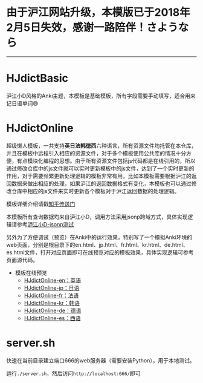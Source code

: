 # 由于沪江网站升级，本模版已于2018年2月5日失效，感谢一路陪伴！さようなら

---

# HJdictBasic

沪江小D风格的Anki主题，本模板是基础模板，所有字段需要手动填写，适合用来记日语单词:smile:

# HJdictOnline

超级懒人模板，一共支持**英日法韩徳西**六种语言，所有资源文件均托管在本仓库，并且在模板中远程引入相应的资源文件，对于多个模板使用公共库的情况十分方便，有点模块化编程的思想。由于所有资源文件包括js代码都是在线引用的，所以通过修改仓库中的js文件就可以实时更新模板中的js文件，达到了一个实时更新的作用，对于需要频繁更新处理逻辑的模板非常有用，比如本模板需要根据沪江的返回数据来做出相应的处理，如果沪江的返回数据格式有变化，本模板也可以通过修改仓库中相应的js文件来实时更新各个模板对于沪江返回数据的处理逻辑。

模板详细介绍请戳[知乎传送门](https://zhuanlan.zhihu.com/p/24902283)

本模板所有查询数据均来自沪江小D，调用方法采用jsonp跨域方式，具体实现逻辑请参考[沪江小D-jsonp测试](http://ecator.github.io/anki-theme-hjbasic/)

另外为了方便调试（预览）在Anki中的运行效果，特别写了一个模拟Anki环境的web页面，分别是根目录下的en.html、jp.html、fr.html、kr.html、de.html、es.html文件，打开对应页面即可在线预览对应的模板效果，具体实现逻辑可参考页面源代码。

- 模板在线预览
	- [HJdictOnline-en：英语](https://ecator.github.io/anki-theme-hjbasic/en.html)
	- [HJdictOnline-jp：日语](https://ecator.github.io/anki-theme-hjbasic/jp.html)
	- [HJdictOnline-fr：法语](https://ecator.github.io/anki-theme-hjbasic/fr.html)
	- [HJdictOnline-kr：韩语](https://ecator.github.io/anki-theme-hjbasic/kr.html)
	- [HJdictOnline-de：德语](https://ecator.github.io/anki-theme-hjbasic/de.html)
	- [HJdictOnline-es：西语](https://ecator.github.io/anki-theme-hjbasic/es.html)

# server.sh

快速在当前目录建立端口666的web服务器（需要安装Python），用于本地测试。

运行`./server.sh`，然后访问`http://localhost:666/`即可